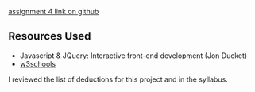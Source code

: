 [assignment 4 link on github](https://github.com/clothdragon/assignment-4_goodwin-marilou/tree/arrays)

## Resources Used
* Javascript & JQuery: Interactive front-end development (Jon Ducket)
* [w3schools](https://www.w3schools.com)

I reviewed the list of deductions for this project and in the syllabus.
